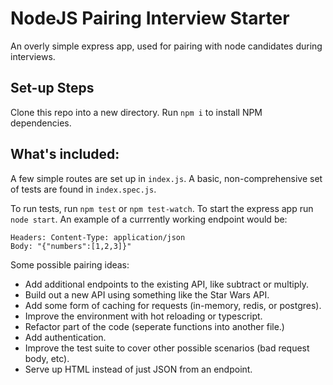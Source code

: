 # NodeJS Pairing Interview Starter
An overly simple express app, used for pairing with node candidates during interviews.

## Set-up Steps
Clone this repo into a new directory.
Run `npm i` to install NPM dependencies.

## What's included:
A few simple routes are set up in `index.js`. A basic, non-comprehensive set of tests are found in `index.spec.js`.

To run tests, run `npm test` or `npm test-watch`.
To start the express app run `node start`.
An example of a currrently working endpoint would be:
```POST http://localhost:3010/sum
Headers: Content-Type: application/json
Body: "{"numbers":[1,2,3]}"
```

Some possible pairing ideas:
* Add additional endpoints to the existing API, like subtract or multiply.
* Build out a new API using something like the Star Wars API.
* Add some form of caching for requests (in-memory, redis, or postgres).
* Improve the environment with hot reloading or typescript.
* Refactor part of the code (seperate functions into another file.)
* Add authentication.
* Improve the test suite to cover other possible scenarios (bad request body, etc).
* Serve up HTML instead of just JSON from an endpoint.
